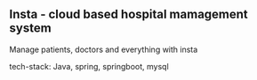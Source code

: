 ## Insta - cloud based hospital mamagement system

Manage patients, doctors and everything with insta

tech-stack: Java, spring, springboot, mysql

